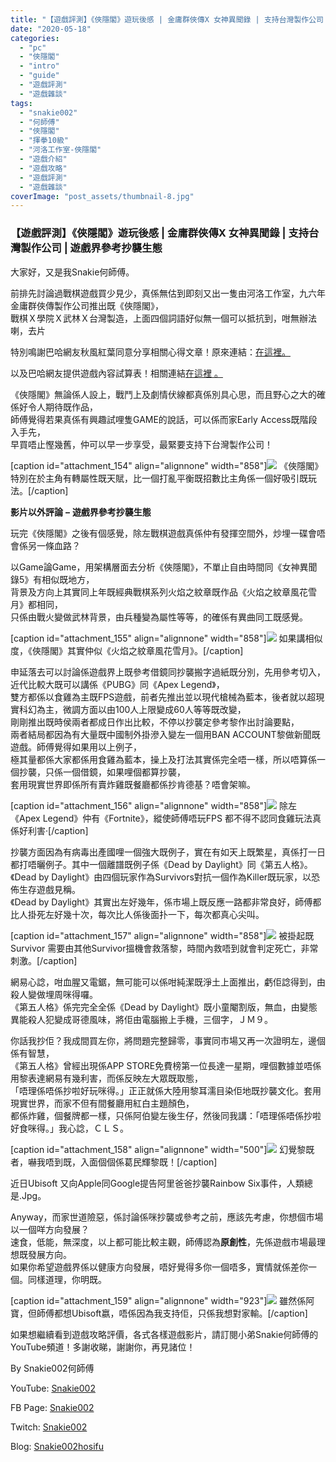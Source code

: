 ```yaml
---
title: "【遊戲評測】《俠隱閣》遊玩後感 | 金庸群俠傳X 女神異聞錄 | 支持台灣製作公司 | 遊戲界參考抄襲生態"
date: "2020-05-18"
categories: 
  - "pc"
  - "俠隱閣"
  - "intro"
  - "guide"
  - "遊戲評測"
  - "遊戲雜談"
tags: 
  - "snakie002"
  - "何師傅"
  - "俠隱閣"
  - "揮拳10級"
  - "河洛工作室-俠隱閣"
  - "遊戲介紹"
  - "遊戲攻略"
  - "遊戲評測"
  - "遊戲雜談"
coverImage: "post_assets/thumbnail-8.jpg"
---
```


### 【遊戲評測】《俠隱閣》遊玩後感 | 金庸群俠傳X 女神異聞錄 | 支持台灣製作公司 | 遊戲界參考抄襲生態

  
大家好，又是我Snakie何師傅。  

  
前排先討論過戰棋遊戲買少見少，真係無估到即刻又出一隻由河洛工作室，九六年金庸群俠傳製作公司推出既《俠隱閣》，  
戰棋Ｘ學院Ｘ武林Ｘ台灣製造，上面四個詞語好似無一個可以抵抗到，咁無辦法喇，去片  

  
特別鳴謝巴哈網友秋風紅葉同意分享相關心得文章！原來連結：[在這裡。](https://forum.gamer.com.tw/C.php?bsn=3148&snA=5357)  

  
以及巴哈網友提供遊戲內容試算表！相關連結[在這裡 。](https://drive.google.com/file/d/1vL1j5Zm0ym57Vu8puQ8kKm3Ua6g1G29S/view)  

  
《俠隱閣》無論係人設上，戰鬥上及劇情伏線都真係別具心思，而且野心之大的確係好令人期待既作品，  
師傅覺得若果真係有興趣試哩隻GAME的說話，可以係而家Early Access既階段入手先，  
早買唔止慳幾舊，仲可以早一步享受，最緊要支持下台灣製作公司！  

  
\[caption id="attachment\_154" align="alignnone" width="858"\]![](post_assets/P1-3-1024x576.jpg) 《俠隱閣》特別在於主角有轉屬性既天賦，比一個打亂平衡既招數比主角係一個好吸引既玩法。\[/caption\]  

  
**影片以外評論** **–** **遊戲界參考抄襲生態**  

  
玩完《俠隱閣》之後有個感覺，除左戰棋遊戲真係仲有發揮空間外，炒埋一碟會唔會係另一條血路？  

  
以Game論Game，用架構層面去分析《俠隱閣》，不單止自由時間同《女神異聞錄5》有相似既地方，  
背景及方向上其實同上年既經典戰棋系列火焰之紋章既作品《火焰之紋章風花雪月》都相同，  
只係由戰火變做武林背景，由兵種變為屬性等等，的確係有異曲同工既感覺。  

  
\[caption id="attachment\_155" align="alignnone" width="858"\]![](post_assets/P2-5-1024x512.jpg) 如果講相似度，《俠隱閣》其實仲似《火焰之紋章風花雪月》。\[/caption\]  

  
申延落去可以討論係遊戲界上既參考借鏡同抄襲搬字過紙既分別，先用參考切入，近代比較大既可以講係《PUBG》同《Apex Legend》，  
雙方都係以食雞為主既FPS遊戲，前者先推出並以現代槍械為藍本，後者就以超現實科幻為主，微調方面以由100人上限變成60人等等既改變，  
剛剛推出既時侯兩者都成日作出比較，不停以抄襲定參考黎作出討論要點，  
兩者結局都因為有大量既中國制外掛滲入變左一個用BAN ACCOUNT黎做新聞既遊戲。師傅覺得如果用以上例子，  
極其量都係大家都係用食雞為藍本，操上及打法其實係完全唔一樣，所以唔算係一個抄襲，只係一個借鏡，如果哩個都算抄襲，  
套用現實世界即係所有賣炸雞既餐廳都係抄肯德基？唔會架嘛。  

  
\[caption id="attachment\_156" align="alignnone" width="858"\]![](post_assets/P3-6-1024x538.jpg) 除左《Apex Legend》仲有《Fortnite》，縱使師傅唔玩FPS 都不得不認同食雞玩法真係好利害‧\[/caption\]  

  
抄襲方面因為有病毒出產國哩一個強大既例子，實在有如天上既繁星，真係打一日都打唔曬例子。其中一個離譜既例子係《Dead by Daylight》同《第五人格》。  
《Dead by Daylight》由四個玩家作為Survivors對抗一個作為Killer既玩家，以恐佈生存遊戲見稱。  
《Dead by Daylight》其實出左好幾年，係市場上既反應一路都非常良好，師傅都比人掛死左好幾十次，每次比人係後面扑一下，每次都真心尖叫。  

  
\[caption id="attachment\_157" align="alignnone" width="858"\]![](post_assets/P4-3-1024x576.jpg) 被掛起既Survivor 需要由其他Survivor搵機會救落黎，時間內救唔到就會判定死亡，非常刺激。\[/caption\]  

  
網易心諗，咁血腥又電鋸，無可能可以係咁純潔既淨土上面推出，虧佢諗得到，由殺人變做埋周咪得囉。  
《第五人格》係完完全全係《Dead by Daylight》既小童閹割版，無血，由變態異能殺人犯變成哥德風味，將佢由電腦搬上手機，三個字，ＪＭ９。  

  
你話我抄佢？我成間買左你，將問題完整歸零，事實同市場又再一次證明左，邊個係有智慧，  
《第五人格》曾經出現係APP STORE免費榜第一位長達一星期，哩個數據並唔係用黎表達網易有幾利害，而係反映左大眾既取態，  
「唔理係唔係抄啦好玩咪得。」正正就係大陸用黎耳濡目染佢地既抄襲文化。套用現實世界，而家不但有間餐廳用紅白主題顏色，  
都係炸雞，個餐牌都一樣，只係阿伯變左後生仔，然後同我講：「唔理係唔係抄啦好食咪得。」我心諗，ＣＬＳ。  

  
\[caption id="attachment\_158" align="alignnone" width="500"\]![](post_assets/P5-6.jpg) 幻覺黎既者，嚇我唔到既，入面個個係葛民輝黎既！\[/caption\]  

  
近日Ubisoft 又向Apple同Google提告阿里爸爸抄襲Rainbow Six事件，人類總是.Jpg。  

  
Anyway，而家世道險惡，係討論係咪抄襲或參考之前，應該先考慮，你想個市場以一個咩方向發展？  
速食，低能，無深度，以上都可能比較主觀，師傅認為**原創性**，先係遊戲市場最理想既發展方向。  
如果你希望遊戲界係以健康方向發展，唔好覺得多你一個唔多，實情就係差你一個。同樣道理，你明既。  

  
\[caption id="attachment\_159" align="alignnone" width="923"\]![](post_assets/P6-1.png) 雖然係阿寶，但師傅都想Ubisoft嬴，唔係因為我支持佢，只係我想對家輸。\[/caption\]  

  
如果想繼續看到遊戲攻略評價，各式各樣遊戲影片，請訂閱小弟Snakie何師傅的YouTube頻道！多謝收睇，謝謝你，再見諸位！  

  
By Snakie002何師傅  

  
YouTube: [Snakie002](https://www.youtube.com/channel/UCDOMLG_RBSoqVHK3sIYJeLA)  

  
FB Page: [Snakie002](https://www.facebook.com/Snakie002/)  

  
Twitch: [Snakie002](https://www.twitch.tv/snakie002/)  

  
Blog: [Snakie002hosifu](https://snakie002hosifu.blog)

